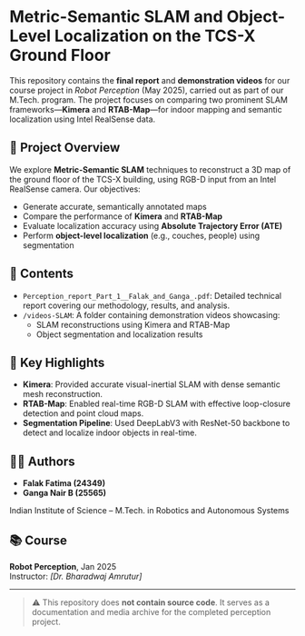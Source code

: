 # Metric-Semantic SLAM and Object-Level Localization on the TCS-X Ground Floor

This repository contains the **final report** and **demonstration videos** for our course project in *Robot Perception* (May 2025), carried out as part of our M.Tech. program. The project focuses on comparing two prominent SLAM frameworks—**Kimera** and **RTAB-Map**—for indoor mapping and semantic localization using Intel RealSense data.

## 📌 Project Overview

We explore **Metric-Semantic SLAM** techniques to reconstruct a 3D map of the ground floor of the TCS-X building, using RGB-D input from an Intel RealSense camera. Our objectives:

- Generate accurate, semantically annotated maps
- Compare the performance of **Kimera** and **RTAB-Map**
- Evaluate localization accuracy using **Absolute Trajectory Error (ATE)**
- Perform **object-level localization** (e.g., couches, people) using segmentation

## 📄 Contents

- `Perception_report_Part_1__Falak_and_Ganga_.pdf`: Detailed technical report covering our methodology, results, and analysis.
- `/videos-SLAM`: A folder containing demonstration videos showcasing:
  - SLAM reconstructions using Kimera and RTAB-Map
  - Object segmentation and localization results

## 🧠 Key Highlights

- **Kimera**: Provided accurate visual-inertial SLAM with dense semantic mesh reconstruction.
- **RTAB-Map**: Enabled real-time RGB-D SLAM with effective loop-closure detection and point cloud maps.
- **Segmentation Pipeline**: Used DeepLabV3 with ResNet-50 backbone to detect and localize indoor objects in real-time.

## 🧑‍💻 Authors

- **Falak Fatima (24349)**
- **Ganga Nair B (25565)**

Indian Institute of Science – M.Tech. in Robotics and Autonomous Systems

## 📚 Course

**Robot Perception**, Jan 2025  
Instructor: *[Dr. Bharadwaj Amrutur]*

---

> ⚠️ This repository does **not contain source code**. It serves as a documentation and media archive for the completed perception project.
